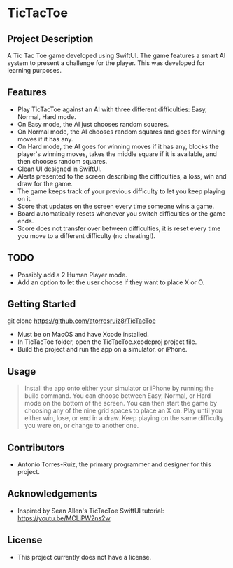 # TicTacToe

## Project Description
A Tic Tac Toe game developed using SwiftUI. The game features a smart AI system to present a challenge for the player. This was developed for learning purposes.

## Features
* Play TicTacToe against an AI with three different difficulties: Easy, Normal, Hard mode.
* On Easy mode, the AI just chooses random squares.
* On Normal mode, the AI chooses random squares and goes for winning moves if it has any.
* On Hard mode, the AI goes for winning moves if it has any, blocks the player's winning moves, takes the middle square if it is available, and then chooses random squares.
* Clean UI designed in SwiftUI.
* Alerts presented to the screen describing the difficulties, a loss, win and draw for the game.
* The game keeps track of your previous difficulty to let you keep playing on it.
* Score that updates on the screen every time someone wins a game.
* Board automatically resets whenever you switch difficulties or the game ends.
* Score does not transfer over between difficulties, it is reset every time you move to a different difficulty (no cheating!).

## TODO
* Possibly add a 2 Human Player mode.
* Add an option to let the user choose if they want to place X or O.

## Getting Started
git clone https://github.com/atorresruiz8/TicTacToe
* Must be on MacOS and have Xcode installed.
* In TicTacToe folder, open the TicTacToe.xcodeproj project file.
* Build the project and run the app on a simulator, or iPhone.

## Usage
> Install the app onto either your simulator or iPhone by running the build command.
> You can choose between Easy, Normal, or Hard mode on the bottom of the screen.
> You can then start the game by choosing any of the nine grid spaces to place an X on.
> Play until you either win, lose, or end in a draw.
> Keep playing on the same difficulty you were on, or change to another one.

## Contributors
* Antonio Torres-Ruiz, the primary programmer and designer for this project.

## Acknowledgements
* Inspired by Sean Allen's TicTacToe SwiftUI tutorial: https://youtu.be/MCLiPW2ns2w

## License
* This project currently does not have a license.
